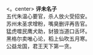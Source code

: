 <。center>
<strong>评未名子</strong><br/>
五代朱温心要官，杀人放火受招安。<br/>
苏州未圣求增粉，嘴臭删评再告官。<br/>
猛虎噬民鹰犬助，豺狼当道口舌环。<br/>
黑格尔卖唯心论，稻上仙吹五月寒。<br/>
公益龙国，君王天下第一贪。
</center>
<!--stackedit_data:
eyJoaXN0b3J5IjpbMTQ4MjM0MTY0MSwyMDIxOTc3NzI4LC0xNj
E3NDU0NzM3LDE4NzgyNjc1ODMsLTE2OTg3MjMyNTksLTUzNzc0
NDMzNV19
-->